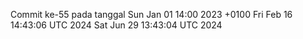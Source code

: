 Commit ke-55 pada tanggal Sun Jan 01 14:00 2023 +0100
Fri Feb 16 14:43:06 UTC 2024
Sat Jun 29 13:43:04 UTC 2024

